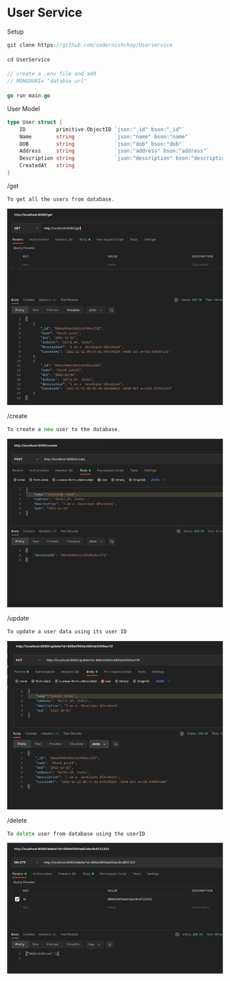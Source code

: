 # User Service

Setup 

```go
git clone https://github.com/codernishchay/Userservice 

cd UserService 

// create a .env file and add 
// MONGOURI= "databse url"  

go run main.go  
```

 

User Model

```go
type User struct {
	ID          primitive.ObjectID `json:"_id" bson:"_id"`
	Name        string             `json:"name" bson:"name"`
	DOB         string             `json:"dob" bson:"dob"`
	Address     string             `json:"address" bson:"address"`
	Description string             `json:"description" bson:"description"`
	CreatedAt   string               
}
```

/get 

```go
To get all the users from database. 
```

![Readme1.png](User%20Service%20ae9bd4f32c74436fbac7b609ba96e524/Readme1.png)

/create

```go
To create a new user to the database. 
```

![Readme2.png](User%20Service%20ae9bd4f32c74436fbac7b609ba96e524/Readme2.png)

/update

```go
To update a user data using its user ID 
```

![Readme3.png](User%20Service%20ae9bd4f32c74436fbac7b609ba96e524/Readme3.png)

/delete

```go
To delete user from database using the userID 
```

![Readme4.png](User%20Service%20ae9bd4f32c74436fbac7b609ba96e524/Readme4.png)